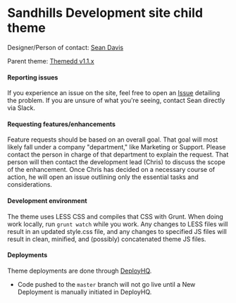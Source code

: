 # Sandhills Development site child theme

Designer/Person of contact: [Sean Davis](https://github.com/SDavisMedia)

Parent theme: [Themedd v1.1.x](https://github.com/easydigitaldownloads/themedd)

#### Reporting issues
If you experience an issue on the site, feel free to open an [Issue](https://github.com/sandhillsdevelopment/SHD-Site/issues) detailing the problem. If you are unsure of what you're seeing, contact 
Sean directly via Slack.

#### Requesting features/enhancements
Feature requests should be based on an overall goal. That goal will most likely fall under a company "department," like Marketing or Support. Please contact the person in charge of that department to explain the request. That person will then contact the development lead (Chris) to discuss the scope of the enhancement. Once Chris has decided on a necessary course of action, he will open an issue outlining only the essential tasks and considerations.

#### Development environment
The theme uses LESS CSS and compiles that CSS with Grunt. When doing work locally, run `grunt watch` while you work. Any changes to LESS files will result in an updated style.css file, and any changes to specified JS files will result in clean, minified, and (possibly) concatenated theme JS files.

#### Deployments
Theme deployments are done through [DeployHQ](https://affiliatewp.deployhq.com/). 

* Code pushed to the `master` branch will not go live until a New Deployment is manually initiated in DeployHQ.